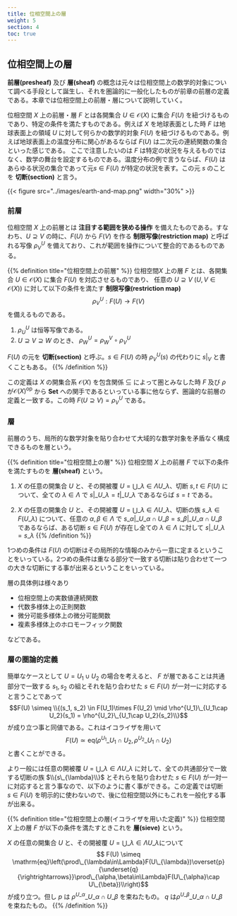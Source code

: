 ```yaml
---
title: 位相空間上の層
weight: 5
section: 4
toc: true
---
```


## 位相空間上の層

**前層(presheaf)** 及び **層(sheaf)** の概念は元々は位相空間上の数学的対象について調べる手段として誕生し、それを圏論的に一般化したものが前章の前層の定義である。本章では位相空間上の前層・層について説明していく。

位相空間 $X$ 上の前層・層 $F$ とは各開集合 $U\in\mathcal{O}(X)$ に集合 $F(U)$ を紐づけるものであり、特定の条件を満たすものである。例えば $X$ を地球表面とした時 $F$ は地球表面上の領域 $U$ に対して何らかの数学的対象 $F(U)$ を紐づけるものである。例えば地球表面上の温度分布に関心があるならば $F(U)$ は二次元の連続関数の集合といった感じである。
ここで注意したいのは $F$ は特定の状況を与えるものではなく、数学の舞台を設定するものである。温度分布の例で言うならば、$F(U)$ はあらゆる状況の集合であって元$s\in F(U)$ が特定の状況を表す。この元 $s$ のことを **切断(section)** と言う。

{{< figure src="../images/earth-and-map.png" width="30%" >}}

### 前層

位相空間 $X$ 上の前層とは **注目する範囲を狭める操作** を備えたものである。すなわち、$U\supseteq V$ の時に、$F(U)$ から $F(V)$ を作る **制限写像(restriction map)** と呼ばれる写像 $\rho^U_V$ を備えており、これが範囲を操作について整合的であるものである。

{{% definition title="位相空間上の前層" %}}
位相空間$X$ 上の層 $F$ とは、各開集合 $U\in\mathcal{O}(X)$ に集合 $F(U)$ を対応させるものであり、
任意の $U\supseteq V\ (U,V\in\mathcal{O}(X))$ に対して以下の条件を満たす **制限写像(restriction map)** 
$$ \rho^U_V: F(U)\rightarrow F(V) $$
を備えるものである。

1. $\rho^U_U$ は恒等写像である。
2. $U\supseteq V\supseteq W$ のとき、 $\rho^U_W = \rho^V_W\circ\rho^U_V$

$F(U)$ の元を **切断(section)** と呼ぶ。$s \in F(U)$ の時 $\rho^U_V(s)$ の代わりに $s|_V$ と書くこともある。
{{% /definition %}}

この定義は $X$ の開集合系 $\mathcal{O}(X)$ を包含関係 $\subseteq$ によって圏とみなした時 $F$ 及び $\rho$ が$\mathcal{O}(X)^{\mathrm{op}}$ から $\mathbf{Set}$ への関手であるといっている事に他ならず、圏論的な前層の定義と一致する。この時 $F(U\supseteq V) = \rho^U_V$ である。

### 層
前層のうち、局所的な数学対象を貼り合わせて大域的な数学対象を矛盾なく構成できるものを層という。

{{% definition title="位相空間上の層" %}}
位相空間 $X$ 上の前層 $F$ で以下の条件を満たすものを **層(sheaf)** という。

1. $X$ の任意の開集合 $U$ と、その開被覆 $U=\bigcup\_{\lambda\in\Lambda}U\_{\lambda}$、切断 $s,t\in F(U)$ について、全ての $\lambda\in \Lambda$ で $s|\_{U\_{\lambda}} = t|\_{U\_{\lambda}}$ であるならば $s = t$ である。

2. $X$ の任意の開集合 $U$ と、その開被覆 $U=\bigcup\_{\lambda\in\Lambda}U\_{\lambda}$、切断の族 $s\_{\lambda}\in F(U\_{\lambda})$ について、任意の $\alpha,\beta\in\Lambda$ で $s\_{\alpha}|\_{U\_{\alpha}\cap U\_{\beta}} = s\_{\beta}|\_{U\_{\alpha}\cap U\_{\beta}}$ であるならば、ある切断 $s\in F(U)$ が存在し全ての $\lambda\in\Lambda$ に対して $s|\_{U\_{\lambda}} = s\_{\lambda}$
{{% /definition %}}

1つめの条件は $F(U)$ の切断はその局所的な情報のみから一意に定まるということをいっている。2つめの条件は重なる部分で一致する切断は貼り合わせて一つの大きな切断にする事が出来るということをいっている。

層の具体例は様々あり

- 位相空間上の実数値連続関数
- 代数多様体上の正則関数
- 微分可能多様体上の微分可能関数
- 複素多様体上のホロモーフィック関数

などである。

### 層の圏論的定義

簡単なケースとして $U=U_1\cup U_2$ の場合を考えると、 $F$ が層であることは共通部分で一致する $s_1,s_2$ の組とそれを貼り合わせた $s\in F(U)$ が一対一に対応すると言うことであって
$$F(U) \simeq \\{(s_1, s_2) \in F(U_1)\times F(U_2) \mid \rho^{U_1}\_{U_1\cap U_2}(s_1) = \rho^{U_2}\_{U_1\cap U_2}(s_2)\\}$$
が成り立つ事と同値である。これはイコライザを用いて
$$ F(U) \simeq \mathrm{eq}\left(\rho^{U_1}\_{U_1\cap U_2}, \rho^{U_2}\_{U_1\cap U_2}\right)$$
と書くことができる。

より一般には任意の開被覆 $U=\bigcup\_{\lambda\in\Lambda}U\_{\lambda}$ に対して、全ての共通部分で一致する切断の族 $\\{s\_{\lambda}\\}$ とそれらを貼り合わせた $s\in F(U)$ が一対一に対応すると言う事なので、以下のように書く事ができる。この定義では切断 $s\in F(U)$ を明示的に使わないので、後に位相空間以外にもこれを一般化する事が出来る。

{{% definition title="位相空間上の層(イコライザを用いた定義)" %}}
位相空間 $X$ 上の層 $F$ が以下の条件を満たすときこれを **層(sieve)** という。

$X$ の任意の開集合 $U$ と、その開被覆 $U=\bigcup\_{\lambda\in\Lambda}U\_{\lambda}$について
$$ F(U) \simeq \mathrm{eq}\left(\prod\_{\lambda\in\Lambda}F(U\_{\lambda})\overset{p}{\underset{q}{\rightrightarrows}}\prod\_{\alpha,\beta\in\Lambda}F(U\_{\alpha}\cap U\_{\beta})\\right)$$
が成り立つ。但し $p$ は $\rho^{U\_{\alpha}}\_{U\_{\alpha}\cap U\_{\beta}}$ を束ねたもの。 $q$ は$\rho^{U\_{\beta}}\_{U\_{\alpha}\cap U\_{\beta}}$ を束ねたもの。
{{% /definition %}}
